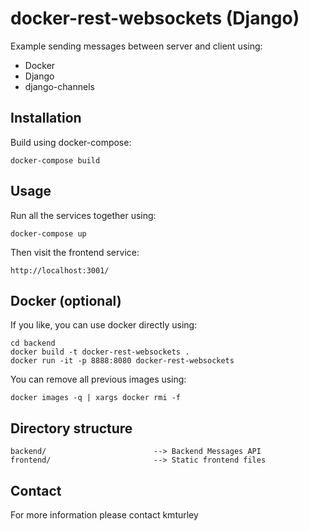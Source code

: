 # docker-rest-websockets (Django)

Example sending messages between server and client using:
* Docker
* Django
* django-channels

## Installation

Build using docker-compose:

    docker-compose build


## Usage

Run all the services together using:

    docker-compose up

Then visit the frontend service:

    http://localhost:3001/


## Docker (optional)

If you like, you can use docker directly using:

    cd backend
    docker build -t docker-rest-websockets .
    docker run -it -p 8888:8080 docker-rest-websockets

You can remove all previous images using:

    docker images -q | xargs docker rmi -f


## Directory structure

    backend/                        --> Backend Messages API
    frontend/                       --> Static frontend files


## Contact

For more information please contact kmturley
